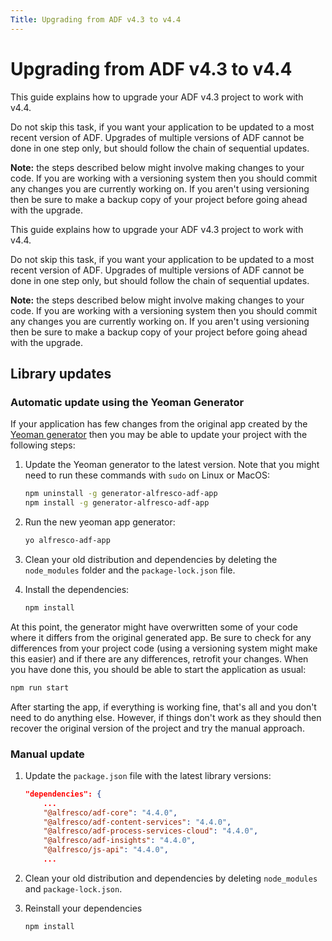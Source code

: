 ```yaml
---
Title: Upgrading from ADF v4.3 to v4.4
---
```


# Upgrading from ADF v4.3 to v4.4

This guide explains how to upgrade your ADF v4.3 project to work with v4.4.

Do not skip this task, if you want your application to be updated to a most recent version of ADF. 
Upgrades of multiple versions of ADF cannot be done in one step only, but should follow the chain of sequential updates. 

**Note:** the steps described below might involve making changes
to your code. If you are working with a versioning system then you should
commit any changes you are currently working on. If you aren't using versioning
then be sure to make a backup copy of your project before going ahead with the
upgrade.

This guide explains how to upgrade your ADF v4.3 project to work with v4.4.

Do not skip this task, if you want your application to be updated to a most recent version of ADF. Upgrades of multiple versions of ADF cannot be done in one step only, but should follow the chain of sequential updates. 

**Note:** the steps described below might involve making changes
to your code. If you are working with a versioning system then you should
commit any changes you are currently working on. If you aren't using versioning
then be sure to make a backup copy of your project before going ahead with the
upgrade.

## Library updates

### Automatic update using the Yeoman Generator

If your application has few changes from the original app created by the
[Yeoman generator](https://github.com/Alfresco/generator-ng2-alfresco-app)
then you may be able to update your project with the following steps:

1.  Update the Yeoman generator to the latest version. Note that
    you might need to run these commands with `sudo` on Linux or MacOS:

    ```sh
    npm uninstall -g generator-alfresco-adf-app
    npm install -g generator-alfresco-adf-app
    ```

2.  Run the new yeoman app generator:

    ```sh
    yo alfresco-adf-app
    ```

3.  Clean your old distribution and dependencies by deleting the `node_modules` folder
    and the `package-lock.json` file.

4.  Install the dependencies:
    ```sh
    npm install
    ```

At this point, the generator might have overwritten some of your code where it differs from
the original generated app. Be sure to check for any differences from your project code 
(using a versioning system might make this easier) and if there are any differences,
retrofit your changes. When you have done this, you should be able to start the application
as usual:

```sh
npm run start
```

After starting the app, if everything is working fine, that's all and you don't need to do anything else. However, if things don't work as they should then recover the original version of the project and try the manual approach.

### Manual update

1.  Update the `package.json` file with the latest library versions:
    ```json
    "dependencies": {
        ...
        "@alfresco/adf-core": "4.4.0",
        "@alfresco/adf-content-services": "4.4.0",
        "@alfresco/adf-process-services-cloud": "4.4.0",
        "@alfresco/adf-insights": "4.4.0",
        "@alfresco/js-api": "4.4.0",
        ...
    ```

2.  Clean your old distribution and dependencies by deleting `node_modules` and `package-lock.json`.

3.  Reinstall your dependencies
    ```sh
    npm install
    ```
